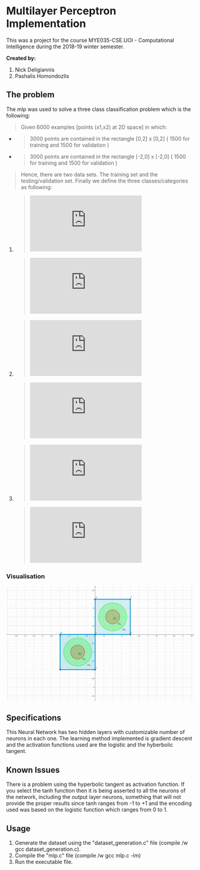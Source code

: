 # Multilayer Perceptron Implementation

This was a project for the course MYE035-CSE.UOI - Computational Intelligence during the 2018-19 winter semester. 

**Created by:**
1. Nick Deligiannis
2. Pashalis Homondozlis


## The problem

The mlp was used to solve a three class classification problem which is the following:

 >Given 6000 examples [points (x1,x2) at 2D space] in which:
 
* >3000 points are contained in the rectangle [0,2] x [0,2]   ( 1500 for training and 1500 for validation )

* >3000 points are contained in the rectangle [-2,0] x [-2,0] ( 1500 for training and 1500 for validation )

> Hence, there are two data sets. The training set and the testing/validation set. Finally we define the three classes/categories as following:

1. >![](https://latex.codecogs.com/gif.latex?%7B%5Ccolor%7BRed%7D%20%28x_%7B1%7D%20-%201%29%5E%7B2%7D%20&plus;%28x_%7B2%7D-%201%29%5E%7B2%7D%20%5Cleq%200.16%20%7D)
   
   >![](https://latex.codecogs.com/gif.latex?%7B%5Ccolor%7BRed%7D%20%28x_%7B1%7D%20&plus;%201%29%5E%7B2%7D%20&plus;%28x_%7B2%7D%20&plus;%201%29%5E%7B2%7D%20%5Cleq%200.16%20%7D)

2. >![](https://latex.codecogs.com/gif.latex?%7B%5Ccolor%7BGreen%7D%20%5Cleft%20%5B%20%28x_%7B1%7D%20-%201%29%5E%7B2%7D%20&plus;%28x_%7B2%7D%20-1%29%5E%7B2%7D%20%3E%200.16%20%5Cright%20%5D%20%5Ccap%20%5Cleft%20%5B%20%28x_%7B1%7D%20-%201%29%5E%7B2%7D%20&plus;%20%28%20x_%7B2%7D%20-1%29%5E%7B2%7D%20%3C%200.64%20%5Cright%5D%20%7D)

   >![](https://latex.codecogs.com/gif.latex?%7B%5Ccolor%7BGreen%7D%20%5Cleft%20%5B%20%28x_%7B1%7D%20&plus;%201%29%5E%7B2%7D%20&plus;%28x_%7B2%7D%20&plus;1%29%5E%7B2%7D%20%3E%200.16%20%5Cright%20%5D%20%5Ccap%20%5Cleft%20%5B%20%28x_%7B1%7D%20&plus;%201%29%5E%7B2%7D%20&plus;%20%28%20x_%7B2%7D%20&plus;1%29%5E%7B2%7D%20%3C%200.64%20%5Cright%5D%20%7D)

3. >![](https://latex.codecogs.com/gif.latex?%7B%5Ccolor%7BCyan%7D%20%28%20x_%7B1%7D%20-%201%29%5E%7B2%7D%20&plus;%20%28%20x_%7B2%7D%20-1%20%29%5E%7B2%7D%20%5Cgeq%200.64%20%7D)
   
   >![](https://latex.codecogs.com/gif.latex?%7B%5Ccolor%7BCyan%7D%20%28%20x_%7B1%7D%20&plus;%201%29%5E%7B2%7D%20&plus;%20%28%20x_%7B2%7D%20&plus;%201%20%29%5E%7B2%7D%20%5Cgeq%200.64%20%7D)
 
 ### Visualisation
![](Images/Dataset.png)

## Specifications 

This Neural Network has two hidden layers with customizable number of neurons in each one. The learning method implemented is 
gradient descent and the activation functions used are the logistic and the hyberbolic tangent.

## Known Issues

There is a problem using the hyperbolic tangent as activation function. If you select the tanh function then it is being asserted to all the neurons of the network,
including the output layer neurons, something that will not provide the proper results since tanh ranges from -1 to +1 and the encoding used was based on the logistic function
which ranges from 0 to 1.

## Usage

1. Generate the dataset using the "dataset_generation.c" file (compile /w gcc dataset_generation.c).
2. Compile the "mlp.c" file (compile /w gcc mlp.c -lm)
3. Run the executable file.

